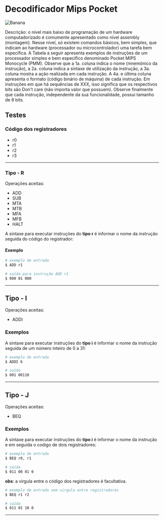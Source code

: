 # Decodificador Mips Pocket
![Banana](https://s1.static.brasilescola.uol.com.br/be/vestibular/-5b8eb74b1d9fe.jpg)

Descrição: o nível mais baixo de programação de um hardware computadorizado é comumente apresentado como nível assembly (montagem). Nesse nível, só existem comandos básicos, bem simples, que indicam ao hardware (processador ou microcontrolador) uma tarefa bem específica. A Tabela a seguir apresenta exemplos de instruções de um processador simples e bem específico denominado Pocket MIPS Monocycle (PMM).  Observe que a 1a. coluna indica o nome (mnemônico da instrução), a 2a. coluna indica a sintaxe de utilização da instrução, a 3a. coluna mostra a ação realizada em cada instrução. A 4a. e última coluna apresenta o formato (código binário de máquina) de cada instrução. Em instruções em que há sequências de XXX, isso significa que os respectivos bits são Don't care (não importa valor que possuem). Observe finalmente que cada instrução, independente da sua funcionalidade, possui tamanho de 8 bits.

## Testes
### Código dos registradores
- r0
- r1
- r2
- r3
___

### Tipo - R
Operações aceitas:
- ADD
- SUB
- MTA
- MTB
- MFA
- MFB
- HALT

A sintaxe para executar instruções do **tipo r** é informar o nome da instrução seguida do código do registrador:
#### Exemplo
```bash
# exemplo de entrada 
$ ADD r1
```
```bash
# saída para instrução ADD r1
$ 000 01 000
```
___

## Tipo - I
Operações aceitas:
- ADDI
### Exemplos
A sintaxe para executar instruções do **tipo i** é informar o nome da instrução seguida de um número inteiro de 0 a 31:
```bash
# exemplo de entrada 
$ ADDI 6
```
```bash
# saída 
$ 001 00110
```
___

## Tipo - J
Operações aceitas:
- BEQ
### Exemplos
A sintaxe para executar instruções do **tipo i** é informar o nome da instrução e em seguida o codigo de dois registradores:
```bash
# exemplo de entrada 
$ BEQ r0, r1
```
```bash
# saída 
$ 011 00 01 0
```
**obs**: a virgula entre o código dos registradores é facultativa.  

```bash
# exemplo de entrada sem virgula entre registradores
$ BEQ r1 r2
```

```bash
# saída 
$ 011 01 10 0
```
___